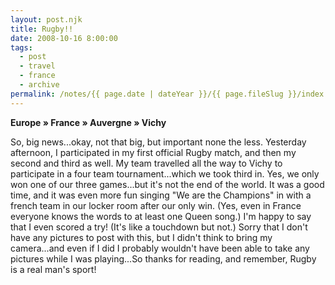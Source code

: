 ```yaml
---
layout: post.njk
title: Rugby!!
date: 2008-10-16 8:00:00
tags:
  - post
  - travel
  - france
  - archive
permalink: /notes/{{ page.date | dateYear }}/{{ page.fileSlug }}/index.html
---
```


**Europe » France » Auvergne » Vichy**

So, big news...okay, not that big, but important none the less. Yesterday afternoon, I participated in my first official Rugby match, and then my second and third as well. My team travelled all the way to Vichy to participate in a four team tournament...which we took third in. Yes, we only won one of our three games...but it's not the end of the world. It was a good time, and it was even more fun singing "We are the Champions" in with a french team in our locker room after our only win. (Yes, even in France everyone knows the words to at least one Queen song.) I'm happy to say that I even scored a try! (It's like a touchdown but not.) Sorry that I don't have any pictures to post with this, but I didn't think to bring my camera...and even if I did I probably wouldn't have been able to take any pictures while I was playing...So thanks for reading, and remember, Rugby is a real man's sport!
